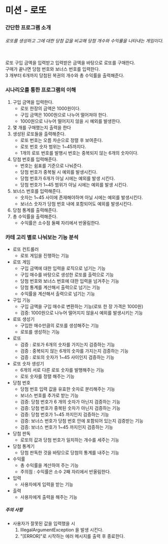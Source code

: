 # 미션 - 로또
### 간단한 프로그램 소개
###### 로또를 생성하고 그에 대한 당첨 값을 비교해 당첨 개수와 수익률을 나타내는 게임이다.
<br>
로또 구입 금액을 입력받고 입력받은 금액을 바탕으로 로또를 구매한다.
<br>
구매가 끝나면 당첨 번호와 보너스 번호를 입력한다.
<br>
3 개부터 6개까지 당첨된 복권의 개수와 총 수익률을 출력해준다.
<br> 

### 시나리오를 통한 프로그램의 이해 
1. 구입 금액을 입력한다. 
    - 로또 한장의 금액은 1000원이다. 
    - 구입 금액은 1000원으로 나누어 떨어져야 한다.
    - 1000원으로 나누어 떨어지지 않을 시 예외를 발생한다.
2. 몇 개를 구매했는지 출력을 한다
3. 생성된 로또들을 출력해준다.
    - 로또 번호는 오름 차순으로 정렬 후 보여준다. 
    - 로또 번호 숫자 범위는 1~45까지다. 
    - 1개의 로또 번호를 발행시 번호는 중복되지 않는 6개의 숫자이다.
4. 당첨 번호를 입력해준다.
   - 번호는 쉼표를 기준으로 나눠준다. 
   - 당첨 번호가 중복될 시 예외를 발생시킨다. 
   - 당첨 번호가 6개가 아닐 시에는 예외를 발생 시킨다.
   - 당첨 번호가 1~45 범위가 아닐 시에는 예외를 발생 시킨다. 
5. 보너스 번호를 입력해준다.
   - 숫자는 1~45 사이에 존재해야하며 아닐 시에는 예외를 발생시킨다.
   - 보너스 숫자가 당첨 번호 내에 포함되어도 예외를 발생시킨다. 
6. 당첨 통계를 출력해준다.
7. 총 수익률을 출력해준다.
   - 수익률은 소수점 둘째 자리에서 반올림한다.

### 카테 고리 별로 나눠보는 기능 분석
- 로또 컨트롤러
  - 로또 게임을 진행하는 기능 
- 로또 게임 
  - 구입 금액에 대한 입력을 로직으로 넘기는 기능  
  - 구입 매수를 바탕으로 생성한 로또를 출력으로 기능 
  - 당첨 번호와 보너스 번호에 대한 입력을 넘겨주는 기능
  - 당첨 통계를 계산해서 출력으로 넘기는 기능
  - 수익률을 계산해서 출력으로 넘기는 기능 
- 구입 기능 
  - 구입 금액을 구입 매수로 변환하는 기능(로또 한 장 가격은 1000원) 
  - 검증: 1000원으로 나누어 떨어지지 않을시 예외를 발생시키는 기능  
- 로또 생성기
  - 구입한 매수만큼의 로또를 생성해주는 기능
  - 로또를 생성하는 기능 
- 로또 
  - 검증 : 로또가 6개의 숫자를 가지는지 검증하는 기능 
  - 검증 : 중복되지 않는 6개의 숫자를 가지는지 검증하는 기능 
  - 검증 : 로또의 숫자가 1~45 사이인지 검증하는 기능 
- 로또 숫자 생성기 
  - 6개의 서로 다른 로또 숫자를 발행해주는 기능
  - 로또 숫자를 정렬 해주는 기능 
- 당첨 번호 
  - 당첨 번호 입력 값을 유효한 숫자로 분리해주는 기능
  - 보너스 번호를 추가로 받는 기능 
  - 검증: 당첨 번호가 6 개의 숫자가 아닌지 검증하는 기능
  - 검증: 당첨 번호가 중복된 숫자가 아닌지 검증하는 기능
  - 검증: 당첨 번호가 1~45 까지인지 검증하는 기능
  - 검증: 보너스 번호가 당첨 번호 안에 포함되어 있는지 검증받는 기능
  - 검증: 보너스 번호가 1~45 까지인지 검증하는 기능 
- 당첨 판독 
  - 로또의 값과 당첨 번호가 일치하는 개수를 세주는 기능
- 당첨 통계기 
  - 당첨 판독한 것을 바탕으로 당첨의 통계를 내주는 기능
- 수익률 
  - 총 수익률을 계산하여 주는 기능 
  - 주의점 : 수익률은 소수 2째 자리에서 반올림한다. 
- 입력
  - 사용자에게 입력을 받는 기능  
- 출력 
  - 사용자에게 출력을 해주는 기능 
##### 주의 사항
- 사용자가 잘못된 값을 입력했을 시
  1. IllegalArgumentException 을 발생 시킨다.
  2. "[ERROR]"로 시작하는 에러 메시지를 출력 후 종료한다.